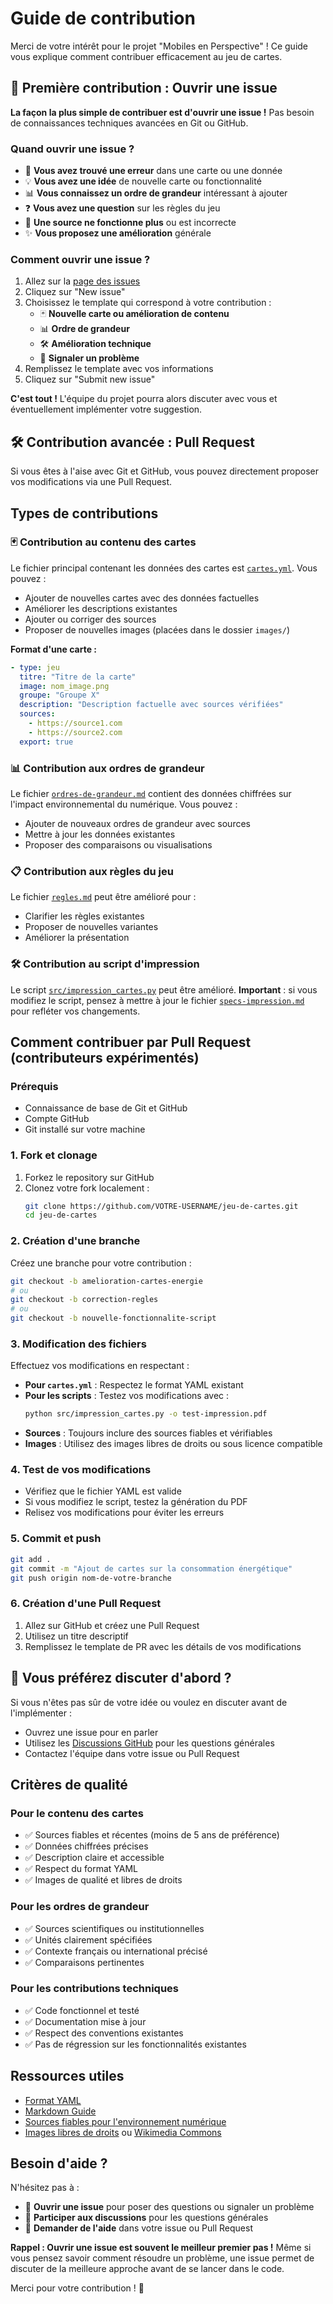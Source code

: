 # Guide de contribution

Merci de votre intérêt pour le projet "Mobiles en Perspective" ! Ce guide vous explique comment contribuer efficacement au jeu de cartes.

## 🚀 Première contribution : Ouvrir une issue

**La façon la plus simple de contribuer est d'ouvrir une issue !** Pas besoin de connaissances techniques avancées en Git ou GitHub.

### Quand ouvrir une issue ?

- 🐛 **Vous avez trouvé une erreur** dans une carte ou une donnée
- 💡 **Vous avez une idée** de nouvelle carte ou fonctionnalité
- 📊 **Vous connaissez un ordre de grandeur** intéressant à ajouter
- ❓ **Vous avez une question** sur les règles du jeu
- 🔗 **Une source ne fonctionne plus** ou est incorrecte
- ✨ **Vous proposez une amélioration** générale

### Comment ouvrir une issue ?

1. Allez sur la [page des issues](https://github.com/Mobiles-en-Perspective/jeu-de-cartes/issues)
2. Cliquez sur "New issue"
3. Choisissez le template qui correspond à votre contribution :
   - 🃏 **Nouvelle carte ou amélioration de contenu**
   - 📊 **Ordre de grandeur**
   - 🛠️ **Amélioration technique**
   - 🐛 **Signaler un problème**
4. Remplissez le template avec vos informations
5. Cliquez sur "Submit new issue"

**C'est tout !** L'équipe du projet pourra alors discuter avec vous et éventuellement implémenter votre suggestion.

## 🛠️ Contribution avancée : Pull Request

Si vous êtes à l'aise avec Git et GitHub, vous pouvez directement proposer vos modifications via une Pull Request.

## Types de contributions

### 🃏 Contribution au contenu des cartes

Le fichier principal contenant les données des cartes est [`cartes.yml`](cartes.yml). Vous pouvez :

- Ajouter de nouvelles cartes avec des données factuelles
- Améliorer les descriptions existantes
- Ajouter ou corriger des sources
- Proposer de nouvelles images (placées dans le dossier `images/`)

**Format d'une carte :**
```yaml
- type: jeu
  titre: "Titre de la carte"
  image: nom_image.png
  groupe: "Groupe X"
  description: "Description factuelle avec sources vérifiées"
  sources:
    - https://source1.com
    - https://source2.com
  export: true
```

### 📊 Contribution aux ordres de grandeur

Le fichier [`ordres-de-grandeur.md`](ordres-de-grandeur.md) contient des données chiffrées sur l'impact environnemental du numérique. Vous pouvez :

- Ajouter de nouveaux ordres de grandeur avec sources
- Mettre à jour les données existantes
- Proposer des comparaisons ou visualisations

### 📋 Contribution aux règles du jeu

Le fichier [`regles.md`](regles.md) peut être amélioré pour :

- Clarifier les règles existantes
- Proposer de nouvelles variantes
- Améliorer la présentation

### 🛠️ Contribution au script d'impression

Le script [`src/impression_cartes.py`](src/impression_cartes.py) peut être amélioré. **Important** : si vous modifiez le script, pensez à mettre à jour le fichier [`specs-impression.md`](specs-impression.md) pour refléter vos changements.

## Comment contribuer par Pull Request (contributeurs expérimentés)

### Prérequis
- Connaissance de base de Git et GitHub
- Compte GitHub
- Git installé sur votre machine

### 1. Fork et clonage

1. Forkez le repository sur GitHub
2. Clonez votre fork localement :
   ```bash
   git clone https://github.com/VOTRE-USERNAME/jeu-de-cartes.git
   cd jeu-de-cartes
   ```

### 2. Création d'une branche

Créez une branche pour votre contribution :
```bash
git checkout -b amelioration-cartes-energie
# ou
git checkout -b correction-regles
# ou
git checkout -b nouvelle-fonctionnalite-script
```

### 3. Modification des fichiers

Effectuez vos modifications en respectant :

- **Pour `cartes.yml`** : Respectez le format YAML existant
- **Pour les scripts** : Testez vos modifications avec :
  ```bash
  python src/impression_cartes.py -o test-impression.pdf
  ```
- **Sources** : Toujours inclure des sources fiables et vérifiables
- **Images** : Utilisez des images libres de droits ou sous licence compatible

### 4. Test de vos modifications

- Vérifiez que le fichier YAML est valide
- Si vous modifiez le script, testez la génération du PDF
- Relisez vos modifications pour éviter les erreurs

### 5. Commit et push

```bash
git add .
git commit -m "Ajout de cartes sur la consommation énergétique"
git push origin nom-de-votre-branche
```

### 6. Création d'une Pull Request

1. Allez sur GitHub et créez une Pull Request
2. Utilisez un titre descriptif
3. Remplissez le template de PR avec les détails de vos modifications

## 💬 Vous préférez discuter d'abord ?

Si vous n'êtes pas sûr de votre idée ou voulez en discuter avant de l'implémenter :
- Ouvrez une issue pour en parler
- Utilisez les [Discussions GitHub](https://github.com/Mobiles-en-Perspective/jeu-de-cartes/discussions) pour les questions générales
- Contactez l'équipe dans votre issue ou Pull Request

## Critères de qualité

### Pour le contenu des cartes

- ✅ Sources fiables et récentes (moins de 5 ans de préférence)
- ✅ Données chiffrées précises
- ✅ Description claire et accessible
- ✅ Respect du format YAML
- ✅ Images de qualité et libres de droits

### Pour les ordres de grandeur

- ✅ Sources scientifiques ou institutionnelles
- ✅ Unités clairement spécifiées
- ✅ Contexte français ou international précisé
- ✅ Comparaisons pertinentes

### Pour les contributions techniques

- ✅ Code fonctionnel et testé
- ✅ Documentation mise à jour
- ✅ Respect des conventions existantes
- ✅ Pas de régression sur les fonctionnalités existantes

## Ressources utiles

- [Format YAML](https://yaml.org/spec/1.2/spec.html)
- [Markdown Guide](https://www.markdownguide.org/)
- [Sources fiables pour l'environnement numérique](https://www.ademe.fr/)
- [Images libres de droits](https://unsplash.com/) ou [Wikimedia Commons](https://commons.wikimedia.org/)

## Besoin d'aide ?

N'hésitez pas à :
- 🐛 **Ouvrir une issue** pour poser des questions ou signaler un problème
- 💬 **Participer aux discussions** pour les questions générales
- 🤝 **Demander de l'aide** dans votre issue ou Pull Request

**Rappel : Ouvrir une issue est souvent le meilleur premier pas !** Même si vous pensez savoir comment résoudre un problème, une issue permet de discuter de la meilleure approche avant de se lancer dans le code.

Merci pour votre contribution ! 🚀

